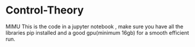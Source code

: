 # Control-Theory
MIMU
This is the code in a jupyter notebook , make sure you have all the libraries pip installed and a good gpu(minimum 16gb) for a smooth efficient run.
